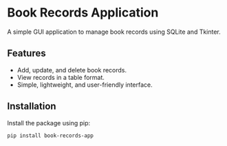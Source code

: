 # Book Records Application

A simple GUI application to manage book records using SQLite and Tkinter.

## Features

- Add, update, and delete book records.
- View records in a table format.
- Simple, lightweight, and user-friendly interface.

## Installation

Install the package using pip:

```bash
pip install book-records-app